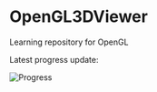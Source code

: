 # OpenGL3DViewer
Learning repository for OpenGL

Latest progress update:

![Progress](https://i.imgur.com/jsGoto9.png)
